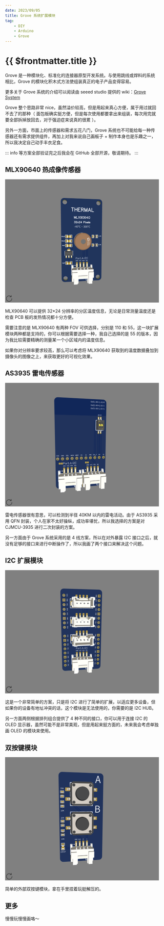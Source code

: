 ```yaml
---
date: 2023/09/05
title: Grove 系统扩展模块
tag:
    - DIY
    - Arduino
    - Grove
---
```


# {{ $frontmatter.title }}

Grove 是一种模块化、标准化的连接器原型开发系统。与使用跳线或焊料的系统相比，Grove 的模块化积木式方法使组装真正的电子产品变得容易。

更多关于 Grove 系统的介绍可以阅读由 seeed studio 提供的 wiki：[Grove System](https://wiki.seeedstudio.com/Grove_System/)

Grove 整个思路非常 nice，虽然溢价较高，但是用起来真心方便，属于用过就回不去了的那种（ 面包板确实挺方便，但是每次使用都要拿出来组装，每次用完就要全部拆掉放回去，对于强迫症来说真的很累 ）。

另外一方面，市面上的传感器和需求五花八门，Grove 系统也不可能给每一种传感器还有需求提供组件，再加上对我来说自己画板子 + 制作本身也是乐趣之一，所以我决定自己动手丰衣足食。

::: info
等方案全部验证完之后我会在 GitHub 全部开源，敬请期待。
:::

## MLX90640 热成像传感器 <Badge type="tip" text="已验证" />

![](/public/images/diy/grove-i2c-thermal.png)

MLX90640 可以提供 32*24 分辨率的分区温度信息，无论是日常测量温度还是检查 PCB 板的发热情况都十分方便。

需要注意的是 MLX90640 有两种 FOV 可供选择，分别是 110 和 55，这一块扩展模块两种都是支持的，你可以根据需要选择一种，我自己选择的是 55 的版本，因为我比较需要精确的测量某一个小区域内的温度信息。

如果你对分辨率要求较高，那么可以考虑将 MLX90640 获取到的温度数据叠加到摄像头的图像之上，来获取更好的可视化效果。

## AS3935 雷电传感器

![](/public/images/diy/grove-i2c-as3935.png)

雷电传感器很有意思，可以检测到半径 40KM 以内的雷电活动。由于 AS3935 采用 QFN 封装，个人在家不太好操纵，成功率堪忧，所以我选择的方案是对 CJMCU-3935 进行二次封装的方案。

另一方面由于 Grove 系统采用的是 4 线方案，所以在对外暴露 I2C 接口之后，就没有足够的接口来进行中断操作了，所以我画了两个接口来解决这个问题。

## I2C 扩展模块

![](/public/images/diy/grove-i2c-extend-board.png)

这是一个非常简单的方案，只是将 I2C 进行了简单的扩展，以适应更多设备，但如果你的设备有地址冲突的话，这个模块是无法使用的，你需要的是 I2C HUB。

另一方面两侧根据排列组合提供了 4 种不同的接口，你可以用于连接 I2C 的 OLED 显示器，虽然可能不是非常美观，但是用起来挺方面的，未来我会考虑单独画 OLED 的模块来使用。

## 双按键模块 <Badge type="tip" text="已验证" />

![](/public/images/diy/grove-dual-button.png)

简单的外部双按键模块，拿在手里捏着玩挺解压的。

## 更多

慢慢玩慢慢画咯～
